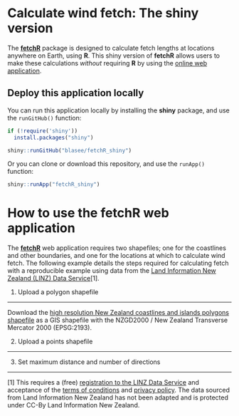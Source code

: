 Calculate wind fetch: The shiny version
=======================================

The [**fetchR**](https://github.com/blasee/fetchR) package is designed to calculate fetch lengths at locations anywhere on Earth, using **R**. This shiny version of **fetchR** allows users to make these calculations *without* requiring **R** by using the [online web application](https://blasee.shinyapps.io/fetchR_shiny/).

Deploy this application locally
-------------------------------

You can run this application locally by installing the **shiny** package, and use the `runGitHub()` function:

``` r
if (!require('shiny')) 
  install.packages("shiny")

shiny::runGitHub("blasee/fetchR_shiny")
```

Or you can clone or download this repository, and use the `runApp()` function:

``` r
shiny::runApp("fetchR_shiny")
```

How to use the **fetchR** web application
=========================================

The [**fetchR**](https://github.com/blasee/fetchR) web application requires two shapefiles; one for the coastlines and other boundaries, and one for the locations at which to calculate wind fetch. The following example details the steps required for calculating fetch with a reproducible example using data from the [Land Information New Zealand (LINZ) Data Service](https://data.linz.govt.nz/layer/1153-nz-coastlines-and-islands-polygons-topo-150k/)[1].

1) Upload a polygon shapefile
-----------------------------

Download the [high resolution New Zealand coastlines and islands polygons shapefile](https://data.linz.govt.nz/layer/1153-nz-coastlines-and-islands-polygons-topo-150k/) as a GIS shapefile with the NZGD2000 / New Zealand Transverse Mercator 2000 (EPSG:2193).

2) Upload a points shapefile
----------------------------

3) Set maximum distance and number of directions
------------------------------------------------

<!-- p("Steps:"), -->
<!--                  tags$ol( -->
<!--                    tags$li(p(strong("Upload a polygon shapefile"), -->
<!--                              p("This layer represents the coastline, islands and any other obstruction to wind. Each obstruction needs to be represented by a separate polygon within the polygon shapefile."))), -->
<!--                    tags$li(p(strong("Upload a point shapefile")), -->
<!--                            p("This layer represents the individual locations at which the wind fetch is to be calculated. Each location needs to be represented by a point within a point (or multipoint) shapefile.")), -->
<!--                    tags$li(p(strong("Set the maximum distance"))), -->
<!--                    tags$li(p(strong("Set the number of directions to calculate")), -->
<!--                            p("This is the number of fetch directions to calculate per quadrant (90 degrees).")), -->
<!--                    tags$li(p(strong("Calculate fetch")), -->
<!--                            p()) -->
<!--                  ) -->

[1] This requires a (free) [registration to the LINZ Data Service](https://data.linz.govt.nz/accounts/register/) and acceptance of the [terms of conditions](https://data.linz.govt.nz/terms-of-use/) and [privacy policy](https://data.linz.govt.nz/privacy-policy/). The data sourced from Land Information New Zealand has not been adapted and is protected under CC-By Land Information New Zealand.
